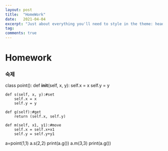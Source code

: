 ```yaml
---
layout: post
title:  "HomeWork"
date:   2021-04-04
excerpt: "Just about everything you'll need to style in the theme: headings, paragraphs, blockquotes, tables, code blocks, and more."
tag:
comments: true
---
```


# Homework

### 숙제
class point():
    def __init__(self, x, y):
        self.x = x
        self.y = y

    def s(self, x, y):#set
        self.x = x
        self.y = y

    def g(self):#get
        return (self.x, self.y)

    def m(self, x1, y1):#move
        self.x = self.x+x1
        self.y = self.y+y1
a=point(1,1)
a.s(2,2)
print(a.g())
a.m(3,3)
print(a.g())



